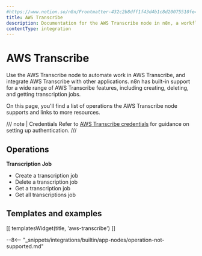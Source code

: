 ```yaml
---
#https://www.notion.so/n8n/Frontmatter-432c2b8dff1f43d4b1c8d20075510fe4
title: AWS Transcribe
description: Documentation for the AWS Transcribe node in n8n, a workflow automation platform. Includes details of operations and configuration, and links to examples and credentials information.
contentType: integration
---
```


# AWS Transcribe

Use the AWS Transcribe node to automate work in AWS Transcribe, and integrate AWS Transcribe with other applications. n8n has built-in support for a wide range of AWS Transcribe features, including creating, deleting, and getting transcription jobs.

On this page, you'll find a list of operations the AWS Transcribe node supports and links to more resources.

/// note | Credentials
Refer to [AWS Transcribe credentials](/integrations/builtin/credentials/aws/) for guidance on setting up authentication. 
///

## Operations

**Transcription Job**
- Create a transcription job
- Delete a transcription job
- Get a transcription job
- Get all transcriptions job

## Templates and examples

<!-- see https://www.notion.so/n8n/Pull-in-templates-for-the-integrations-pages-37c716837b804d30a33b47475f6e3780 -->
[[ templatesWidget(title, 'aws-transcribe') ]]

--8<-- "_snippets/integrations/builtin/app-nodes/operation-not-supported.md"

